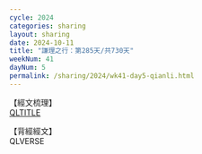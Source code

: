 ```yaml
---
cycle: 2024
categories: sharing
layout: sharing
date: 2024-10-11
title: "謙理之行：第285天/共730天"
weekNum: 41
dayNum: 5
permalink: /sharing/2024/wk41-day5-qianli.html
---
```

【經文梳理】  
[QLTITLE](QLLINK)

【背經經文】  
QLVERSE
